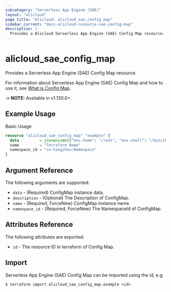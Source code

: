 ```yaml
---
subcategory: "Serverless App Engine (SAE)"
layout: "alicloud"
page_title: "Alicloud: alicloud_sae_config_map"
sidebar_current: "docs-alicloud-resource-sae-config-map"
description: |-
  Provides a Alicloud Serverless App Engine (SAE) Config Map resource.
---
```


# alicloud\_sae\_config\_map

Provides a Serverless App Engine (SAE) Config Map resource.

For information about Serverless App Engine (SAE) Config Map and how to use it, see [What is Config Map](https://help.aliyun.com/).

-> **NOTE:** Available in v1.130.0+.

## Example Usage

Basic Usage

```terraform
resource "alicloud_sae_config_map" "example" {
  data         = jsonencode({"env.home": "/root", "env.shell": "/bin/sh"})
  name         = "Terraform Name"
  namespace_id = "cn-hangzhou:Namespace"
}

```

## Argument Reference

The following arguments are supported:

* `data` - (Required) ConfigMap instance data.
* `description` - (Optional) The Description of ConfigMap.
* `name` - (Required, ForceNew) ConfigMap instance name.
* `namespace_id` - (Required, ForceNew) The NamespaceId of ConfigMap.

## Attributes Reference

The following attributes are exported:

* `id` - The resource ID in terraform of Config Map.

## Import

Serverless App Engine (SAE) Config Map can be imported using the id, e.g.

```
$ terraform import alicloud_sae_config_map.example <id>
```